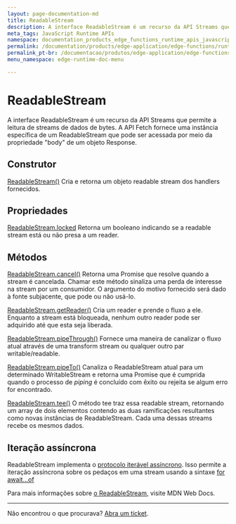 ```yaml
---
layout: page-documentation-md
title: ReadableStream
description: A interface ReadableStream é um recurso da API Streams que permite a leitura de streams de dados de bytes. A API Fetch fornece uma instância específica de um ReadableStream que pode ser acessada por meio da propriedade \"body\" de um objeto Response.
meta_tags: JavaScript Runtime APIs
namespace: documentation_products_edge_functions_runtime_apis_javascript_readable_stream
permalink: /documentation/products/edge-application/edge-functions/runtime-apis/javascript/readable-stream/
permalink_pt-br: /documentacao/produtos/edge-application/edge-functions/runtime-apis/javascript/readable-stream/
menu_namespace: edge-runtime-doc-menu

---
```


# ReadableStream

A interface ReadableStream é um recurso da API Streams que permite a leitura de streams de dados de bytes. A API Fetch fornece uma instância específica de um ReadableStream que pode ser acessada por meio da propriedade "body" de um objeto Response.

## Construtor

[ReadableStream()](https://developer.mozilla.org/en-US/docs/Web/API/ReadableStream/ReadableStream)
Cria e retorna um objeto readable stream dos handlers fornecidos.

## Propriedades

[ReadableStream.locked](https://developer.mozilla.org/en-US/docs/Web/API/ReadableStream/locked)
Retorna um booleano indicando se a readable stream está ou não presa a um reader.

## Métodos

[ReadableStream.cancel()](https://developer.mozilla.org/en-US/docs/Web/API/ReadableStream/cancel)
Retorna uma Promise que resolve quando a stream é cancelada. Chamar este método sinaliza uma perda de interesse na stream por um consumidor. O argumento do motivo fornecido será dado à fonte subjacente, que pode ou não usá-lo.

[ReadableStream.getReader()](https://developer.mozilla.org/en-US/docs/Web/API/ReadableStream/getReader)
Cria um reader e prende o fluxo a ele. Enquanto a stream está bloqueada, nenhum outro reader pode ser adquirido até que esta seja liberada.

[ReadableStream.pipeThrough()](https://developer.mozilla.org/en-US/docs/Web/API/ReadableStream/pipeThrough)
Fornece uma maneira de canalizar o fluxo atual através de uma transform stream ou qualquer outro par writable/readable.

[ReadableStream.pipeTo()](https://developer.mozilla.org/en-US/docs/Web/API/ReadableStream/pipeTo)
Canaliza o ReadableStream atual para um determinado WritableStream e retorna uma Promise que é cumprida quando o processo de *piping* é concluído com êxito ou rejeita se algum erro for encontrado.

[ReadableStream.tee()](https://developer.mozilla.org/en-US/docs/Web/API/ReadableStream/tee)
O método tee traz essa readable stream, retornando um array de dois elementos contendo as duas ramificações resultantes como novas instâncias de ReadableStream. Cada uma dessas streams recebe os mesmos dados.

## Iteração assíncrona

ReadableStream implementa o [protocolo iterável assíncrono](https://developer.mozilla.org/en-US/docs/Web/JavaScript/Reference/Iteration_protocols#the_async_iterator_and_async_iterable_protocols). Isso permite a iteração assíncrona sobre os pedaços em uma stream usando a sintaxe [for await...of](https://developer.mozilla.org/en-US/docs/Web/JavaScript/Reference/Statements/for-await...of)

Para mais informações sobre [o ReadableStream](https://developer.mozilla.org/en-US/docs/Web/API/ReadableStream), visite MDN Web Docs.

---

Não encontrou o que procurava? [Abra um ticket](https://tickets.azion.com/pt-BR/support/login/).
